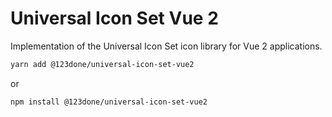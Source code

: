 # Universal Icon Set Vue 2

Implementation of the Universal Icon Set icon library for Vue 2 applications.

```sh
yarn add @123done/universal-icon-set-vue2
```

or

```sh
npm install @123done/universal-icon-set-vue2
```
